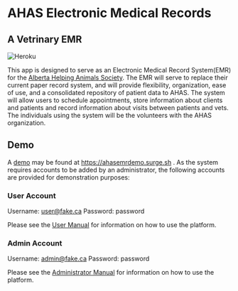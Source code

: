 # AHAS Electronic Medical Records 
## A Vetrinary EMR

![Heroku](https://heroku-badge.herokuapp.com/?app=heroku-badge)

This app is designed to serve as an Electronic Medical Record System(EMR) for the [Alberta Helping Animals Society](http://www.ahas.ca/). The EMR will serve to replace their current paper record system, and will provide flexibility, organization, ease of use, and a consolidated repository of patient data to AHAS. The system will allow users to schedule appointments, store information about clients and patients and record information about visits between patients and vets. The individuals using the system will be the volunteers with the AHAS organization.

## Demo
A [demo](https://ahasemrdemo.surge.sh/login) may be found at https://ahasemrdemo.surge.sh . As the system requires accounts to be added by an administrator, the following accounts are provided for demonstration purposes:
### User Account
Username: user@fake.ca
Password: password

Please see the [User Manual](https://github.com/mack1070101/ahasServer/blob/master/docs/UserManual.pdf) for information on how to use the platform.
### Admin Account
Username: admin@fake.ca
Password: password

Please see the [Administrator Manual](https://github.com/mack1070101/ahasServer/blob/master/docs/AhasAdminManual.pdf) for information on how to use the platform.
